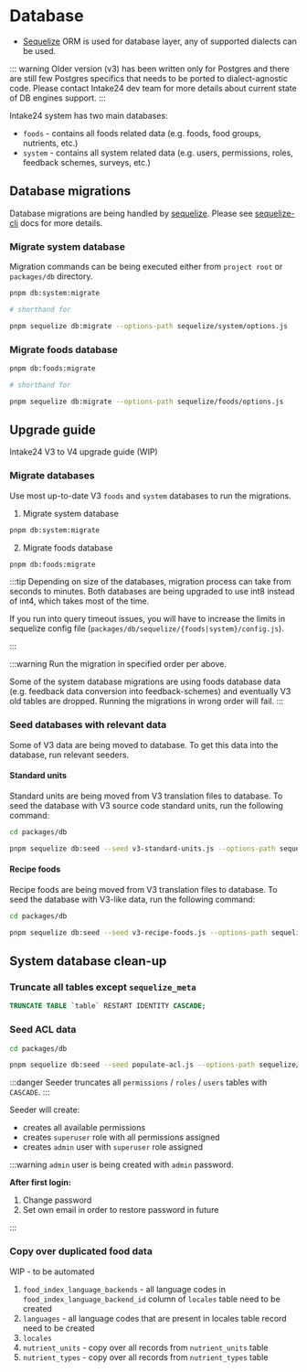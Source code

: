 # Database

- [Sequelize](https://sequelize.org) ORM is used for database layer, any of supported dialects can be used.

::: warning
Older version (v3) has been written only for Postgres and there are still few Postgres specifics that needs to be ported to dialect-agnostic code. Please contact Intake24 dev team for more details about current state of DB engines support.
:::

Intake24 system has two main databases:

- `foods` - contains all foods related data (e.g. foods, food groups, nutrients, etc.)
- `system` - contains all system related data (e.g. users, permissions, roles, feedback schemes, surveys, etc.)

## Database migrations

Database migrations are being handled by [sequelize](https://sequelize.org/). Please see [sequelize-cli](https://sequelize.org/docs/v6/other-topics/migrations) docs for more details.

### Migrate system database

Migration commands can be being executed either from `project root` or `packages/db` directory.

```sh
pnpm db:system:migrate

# shorthand for

pnpm sequelize db:migrate --options-path sequelize/system/options.js
```

### Migrate foods database

```sh
pnpm db:foods:migrate

# shorthand for

pnpm sequelize db:migrate --options-path sequelize/foods/options.js
```

## Upgrade guide

Intake24 V3 to V4 upgrade guide (WIP)

### Migrate databases

Use most up-to-date V3 `foods` and `system` databases to run the migrations.

1. Migrate system database

```sh
pnpm db:system:migrate
```

2. Migrate foods database

```sh
pnpm db:foods:migrate
```

:::tip
Depending on size of the databases, migration process can take from seconds to minutes. Both databases are being upgraded to use int8 instead of int4, which takes most of the time.

If you run into query timeout issues, you will have to increase the limits in sequelize config file (`packages/db/sequelize/{foods|system}/config.js`).

:::

:::warning
Run the migration in specified order per above.

Some of the system database migrations are using foods database data (e.g. feedback data conversion into feedback-schemes) and eventually V3 old tables are dropped. Running the migrations in wrong order will fail.
:::

### Seed databases with relevant data

Some of V3 data are being moved to database. To get this data into the database, run relevant seeders.

#### Standard units

Standard units are being moved from V3 translation files to database. To seed the database with V3 source code standard units, run the following command:

```sh
cd packages/db

pnpm sequelize db:seed --seed v3-standard-units.js --options-path sequelize/foods/options.js
```

#### Recipe foods

Recipe foods are being moved from V3 translation files to database. To seed the database with V3-like data, run the following command:

```sh
cd packages/db

pnpm sequelize db:seed --seed v3-recipe-foods.js --options-path sequelize/foods/options.js
```

## System database clean-up

### Truncate all tables except `sequelize_meta`

```sql
TRUNCATE TABLE `table` RESTART IDENTITY CASCADE;
```

### Seed ACL data

```sh
cd packages/db

pnpm sequelize db:seed --seed populate-acl.js --options-path sequelize/system/options.js
```

:::danger
Seeder truncates all `permissions` / `roles` / `users` tables with `CASCADE`.
:::

Seeder will create:

- creates all available permissions
- creates `superuser` role with all permissions assigned
- creates `admin` user with `superuser` role assigned

:::warning
`admin` user is being created with `admin` password.

**After first login:**

1. Change password
2. Set own email in order to restore password in future

:::

### Copy over duplicated food data

WIP - to be automated

1. `food_index_language_backends` - all language codes in `food_index_language_backend_id` column of `locales` table need to be created
2. `languages` - all language codes that are present in locales table record need to be created
3. `locales`
4. `nutrient_units` - copy over all records from `nutrient_units` table
5. `nutrient_types` - copy over all records from `nutrient_types` table
